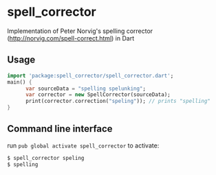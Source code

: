 # spell_corrector
Implementation of Peter Norvig's spelling corrector (http://norvig.com/spell-correct.html) in Dart

## Usage

```dart
import 'package:spell_corrector/spell_corrector.dart';
main() {
      var sourceData = "spelling spelunking";
      var corrector = new SpellCorrector(sourceData);
      print(corrector.correction("speling")); // prints "spelling"
}
```

## Command line interface

run `pub global activate spell_corrector` to activate:
 
```bash
$ spell_corrector speling
$ spelling
```
